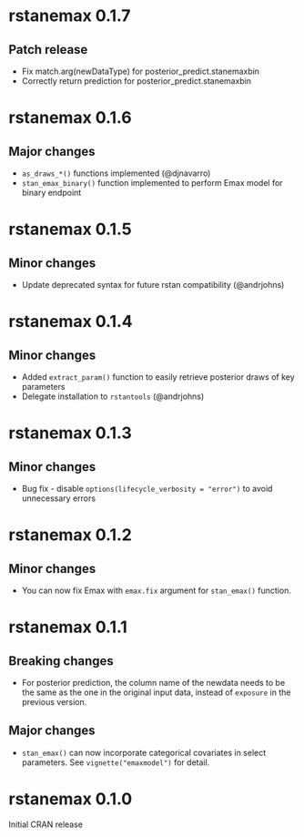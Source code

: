 
# rstanemax 0.1.7

## Patch release

* Fix match.arg(newDataType) for posterior_predict.stanemaxbin 
* Correctly return prediction for posterior_predict.stanemaxbin

# rstanemax 0.1.6

## Major changes

* `as_draws_*()` functions implemented (@djnavarro)
* `stan_emax_binary()` function implemented to perform Emax model for binary endpoint

# rstanemax 0.1.5

## Minor changes

* Update deprecated syntax for future rstan compatibility  (@andrjohns)

# rstanemax 0.1.4

## Minor changes

* Added `extract_param()` function to easily retrieve posterior draws of key parameters 
* Delegate installation to `rstantools` (@andrjohns)


# rstanemax 0.1.3

## Minor changes

* Bug fix - disable `options(lifecycle_verbosity = "error")` to avoid unnecessary errors


# rstanemax 0.1.2

## Minor changes

* You can now fix Emax with `emax.fix` argument for `stan_emax()` function.


# rstanemax 0.1.1

## Breaking changes

* For posterior prediction, the column name of the newdata needs to be the same as the one in the original input data, instead of `exposure` in the previous version.

## Major changes

* `stan_emax()` can now incorporate categorical covariates in select parameters. 
  See `vignette("emaxmodel")` for detail.

# rstanemax 0.1.0

Initial CRAN release
